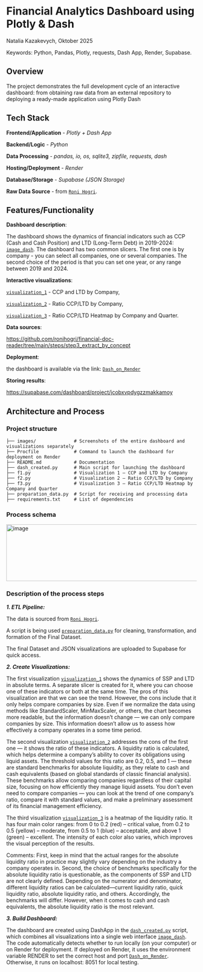# Financial Analytics Dashboard using Plotly & Dash

Natalia Kazakevych, Oktober 2025

Keywords: Python, Pandas, Plotly, requests, Dash App, Render, Supabase.

## Overview

The project demonstrates the full development cycle of an interactive dashboard: from obtaining raw data from an external repository to deploying a ready-made application using Plotly Dash

## Tech Stack

**Frontend/Application** - *Plotly + Dash App*

**Backend/Logic** - *Python*

**Data Processing** - *pandas, io, os, sqlite3, zipfile, requests, dash*  

**Hosting/Deployment** - *Render*

**Database/Storage** - *Supabase (JSON Storage)*

**Raw Data Source** - from [`Roni Hogri`](https://github.com/ronihogri/financial-doc-reader/blob/main/steps/step3_extract_by_concept/SEC_filing_reader_step3.py).


## Features/Functionality

**Dashboard description**:

The dashboard shows the dynamics of financial indicators such as CCP (Cash and Cash Position) and LTD (Long-Term Debt) in 2019-2024: [`image_dash`](./image_dash.jpeg). The dashboard has two common slicers. The first one is by company - you can select all companies, one or several companies. The second choice of the period is that you can set one year, or any range between 2019 and 2024.

**Interactive visualizations**: 

[`visualization_1`](./image_fig_1.ccp_ltd_chart.png) - CCP and LTD by Company,

[`visualization_2`](./image_fig_2.ccp_ltd_ratio_chart.png) - Ratio CCP/LTD by Company, 

[`visualization_3`](./image_fig_3.Ratio_CCP_LTD%20Heatmap.png) - Ratio CCP/LTD Heatmap by Company and Quarter.


**Data sources**: 

https://github.com/ronihogri/financial-doc-reader/tree/main/steps/step3_extract_by_concept

**Deployment**: 

the dashboard is available via the link: [`Dash_on_Render`](https://ccp-ltd-dash-app-dcip.onrender.com)

**Storing results**: 

https://supabase.com/dashboard/project/jcobxvpdygzzmakkamoy


## Architecture and Process

### Project structure
```
├── images/              # Screenshots of the entire dashboard and visualizations separately
├── Procfile             # Command to launch the dashboard for deployment on Render
├── README.md            # Documentation
├── dash_created.py      # Main script for launching the dashboard
├── f1.py                # Visualization 1 — CCP and LTD by Company
├── f2.py                # Visualization 2 — Ratio CCP/LTD by Company
├── f3.py                # Visualization 3 — Ratio CCP/LTD Heatmap by Company and Quarter
├── preparation_data.py  # Script for receiving and processing data
├── requirements.txt     # List of dependencies

```
### Process schema

<img width="600" height="150" alt="image" src="https://github.com/user-attachments/assets/93e32694-f267-4a32-92e1-dba5e80f233c" />

### Description of the process steps

***1. ETL Pipeline:***

The data is sourced from [`Roni Hogri`](https://github.com/ronihogri/financial-doc-reader/blob/main/steps/step3_extract_by_concept/SEC_filing_reader_step3.py).

A script is being used [`preparation_data.py`](./preparation_data.py) for cleaning, transformation, and formation of the Final Dataset.

The final Dataset and JSON visualizations are uploaded to Supabase for quick access.

***2. Create Visualizations:***

The first visualization [`visualization_1`](./image_fig_1.ccp_ltd_chart.png) shows the dynamics of SSP and LTD in absolute terms. A separate slicer is created for it, where you can choose one of these indicators or both at the same time. The pros of this visualization are that we can see the trend. However, the cons include that it only helps compare companies by size. Even if we normalize the data using methods like StandardScaler, MinMaxScaler, or others, the chart becomes more readable, but the information doesn’t change — we can only compare companies by size. This information doesn’t allow us to assess how effectively a company operates in a some time period.

The second visualization [`visualization_2`](./image_fig_2.ccp_ltd_ratio_chart.png) addresses the cons of the first one — it shows the ratio of these indicators. A liquidity ratio is calculated, which helps determine a company’s ability to cover its obligations using liquid assets. The threshold values for this ratio are 0.2, 0.5, and 1 — these are standard benchmarks for absolute liquidity, as they relate to cash and cash equivalents (based on global standards of classic financial analysis). These benchmarks allow comparing companies regardless of their capital size, focusing on how efficiently they manage liquid assets. You don’t even need to compare companies — you can look at the trend of one company’s ratio, compare it with standard values, and make a preliminary assessment of its financial management efficiency.

The third visualization [`visualization_3`](./image_fig_3.Ratio_CCP_LTD%20Heatmap.png) is a heatmap of the liquidity ratio. It has four main color ranges: from 0 to 0.2 (red) – critical value, from 0.2 to 0.5 (yellow) – moderate, from 0.5 to 1 (blue) – acceptable, and above 1 (green) – excellent. The intensity of each color also varies, which improves the visual perception of the results.

Comments: First, keep in mind that the actual ranges for the absolute liquidity ratio in practice may slightly vary depending on the industry a company operates in. Second, the choice of benchmarks specifically for the absolute liquidity ratio is questionable, as the components of SSP and LTD are not clearly defined. Depending on the numerator and denominator, different liquidity ratios can be calculated—current liquidity ratio, quick liquidity ratio, absolute liquidity ratio, and others. Accordingly, the benchmarks will differ. However, when it comes to cash and cash equivalents, the absolute liquidity ratio is the most relevant.

***3. Build Dashboard:***

The dashboard are created using DashApp  in the [`dash_created.py`](./dash_created.py) script, which combines all visualizations into a single web interface [`image_dash`](./image_dash.jpeg). The code automatically detects whether to run locally (on your computer) or on Render for deployment. If deployed on Render, it uses the environment variable RENDER to set the correct host and port [`Dash_on_Render`](https://ccp-ltd-dash-app-dcip.onrender.com). Otherwise, it runs on localhost: 8051 for local testing.

